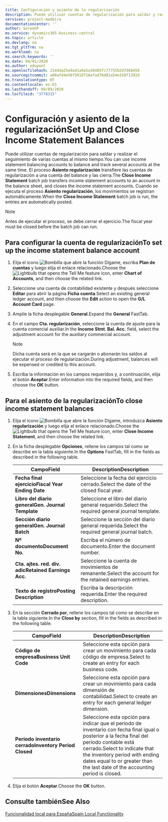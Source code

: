 ```yaml
---
title: Configuración y asiento de la regularización
description: Puede utilizar cuentas de regularización para saldar y realizar el seguimiento de varias cuentas al mismo tiempo.
services: project-madeira
documentationcenter: ''
author: SorenGP
ms.service: dynamics365-business-central
ms.topic: article
ms.devlang: na
ms.tgt_pltfrm: na
ms.workload: na
ms.search.keywords: ''
ms.date: 04/01/2020
ms.author: edupont
ms.openlocfilehash: 2144da25e9a41a9a5a36485fc77755b2d7d68458
ms.sourcegitcommit: a80afd4e5075018716efad76d82a54e158f1392d
ms.translationtype: HT
ms.contentlocale: es-ES
ms.lasthandoff: 09/09/2020
ms.locfileid: "3778315"
---
```

# <a name="set-up-and-close-income-statement-balances"></a><span data-ttu-id="960a0-103">Configuración y asiento de la regularización</span><span class="sxs-lookup"><span data-stu-id="960a0-103">Set Up and Close Income Statement Balances</span></span>
<span data-ttu-id="960a0-104">Puede utilizar cuentas de regularización para saldar y realizar el seguimiento de varias cuentas al mismo tiempo.</span><span class="sxs-lookup"><span data-stu-id="960a0-104">You can use income statement balancing accounts to balance and track several accounts at the same time.</span></span> <span data-ttu-id="960a0-105">El proceso **Asiento regularización** transfiere las cuentas de regularización a una cuenta del balance y las cierra.</span><span class="sxs-lookup"><span data-stu-id="960a0-105">The **Close Income Statement** batch job transfers income statement accounts to an account in the balance sheet, and closes the income statement accounts.</span></span> <span data-ttu-id="960a0-106">Cuando se ejecuta el proceso **Asiento regularización**, los movimientos se registran automáticamente.</span><span class="sxs-lookup"><span data-stu-id="960a0-106">When the **Close Income Statement** batch job is run, the entries are automatically posted.</span></span>  

> [!NOTE]  
>  <span data-ttu-id="960a0-107">Antes de ejecutar el proceso, se debe cerrar el ejercicio.</span><span class="sxs-lookup"><span data-stu-id="960a0-107">The fiscal year must be closed before the batch job can run.</span></span>  

## <a name="to-set-up-the-income-statement-balance-account"></a><span data-ttu-id="960a0-108">Para configurar la cuenta de regularización</span><span class="sxs-lookup"><span data-stu-id="960a0-108">To set up the income statement balance account</span></span>  

1.  <span data-ttu-id="960a0-109">Elija el icono ![Bombilla que abre la función Dígame](../../media/ui-search/search_small.png "Dígame qué desea hacer"), escriba **Plan de cuentas** y luego elija el enlace relacionado.</span><span class="sxs-lookup"><span data-stu-id="960a0-109">Choose the ![Lightbulb that opens the Tell Me feature](../../media/ui-search/search_small.png "Tell me what you want to do") icon, enter **Chart of Accounts**, and then choose the related link.</span></span>  
2.  <span data-ttu-id="960a0-110">Seleccione una cuenta de contabilidad existente y después seleccione **Editar** para abrir la página **Ficha cuenta**.</span><span class="sxs-lookup"><span data-stu-id="960a0-110">Select an existing general ledger account, and then choose the **Edit** action to open the **G/L Account Card** page.</span></span>  
3.  <span data-ttu-id="960a0-111">Amplíe la ficha desplegable **General**.</span><span class="sxs-lookup"><span data-stu-id="960a0-111">Expand the **General** FastTab.</span></span>  
4.  <span data-ttu-id="960a0-112">En el campo **Cta. regularización**, seleccione la cuenta de ajuste para la cuenta comercial auxiliar.</span><span class="sxs-lookup"><span data-stu-id="960a0-112">In the **Income Stmt. Bal. Acc.** field, select the adjustment account for the auxiliary commercial account.</span></span>  

    > [!NOTE]  
    >  <span data-ttu-id="960a0-113">Dicha cuenta será en la que se cargarán o abonarán los saldos al ejecutar el proceso de regularización.</span><span class="sxs-lookup"><span data-stu-id="960a0-113">During adjustment, balances will be expensed or credited to this account.</span></span>  

5.  <span data-ttu-id="960a0-114">Escriba la información en los campos requeridos y, a continuación, elija el botón **Aceptar**.</span><span class="sxs-lookup"><span data-stu-id="960a0-114">Enter information into the required fields, and then choose the **OK** button.</span></span>  

## <a name="to-close-income-statement-balances"></a><span data-ttu-id="960a0-115">Para el asiento de la regularización</span><span class="sxs-lookup"><span data-stu-id="960a0-115">To close income statement balances</span></span>  

1.  <span data-ttu-id="960a0-116">Elija el icono ![Bombilla que abre la función Dígame](../../media/ui-search/search_small.png "Dígame qué desea hacer"), introduzca **Asiento regularización** y luego elija el enlace relacionado.</span><span class="sxs-lookup"><span data-stu-id="960a0-116">Choose the ![Lightbulb that opens the Tell Me feature](../../media/ui-search/search_small.png "Tell me what you want to do") icon, enter **Close Income Statement**, and then choose the related link.</span></span>  
2.  <span data-ttu-id="960a0-117">En la ficha desplegable **Opciones**, rellene los campos tal como se describe en la tabla siguiente.</span><span class="sxs-lookup"><span data-stu-id="960a0-117">In the **Options** FastTab, fill in the fields as described in the following table.</span></span>  

    |<span data-ttu-id="960a0-118">Campo</span><span class="sxs-lookup"><span data-stu-id="960a0-118">Field</span></span>|<span data-ttu-id="960a0-119">Description</span><span class="sxs-lookup"><span data-stu-id="960a0-119">Description</span></span>|  
    |---------------------------------|---------------------------------------|  
    |<span data-ttu-id="960a0-120">**Fecha final ejercicio**</span><span class="sxs-lookup"><span data-stu-id="960a0-120">**Fiscal Year Ending Date**</span></span>|<span data-ttu-id="960a0-121">Seleccione la fecha del ejercicio cerrado.</span><span class="sxs-lookup"><span data-stu-id="960a0-121">Select the date of the closed fiscal year.</span></span>|  
    |<span data-ttu-id="960a0-122">**Libro del diario general**</span><span class="sxs-lookup"><span data-stu-id="960a0-122">**Gen. Journal Template**</span></span>|<span data-ttu-id="960a0-123">Seleccione el libro del diario general requerido.</span><span class="sxs-lookup"><span data-stu-id="960a0-123">Select the required general journal template.</span></span>|  
    |<span data-ttu-id="960a0-124">**Sección diario general**</span><span class="sxs-lookup"><span data-stu-id="960a0-124">**Gen. Journal Batch**</span></span>|<span data-ttu-id="960a0-125">Seleccione la sección del diario general requerida.</span><span class="sxs-lookup"><span data-stu-id="960a0-125">Select the required general journal batch.</span></span>|  
    |<span data-ttu-id="960a0-126">**Nº documento**</span><span class="sxs-lookup"><span data-stu-id="960a0-126">**Document No.**</span></span>|<span data-ttu-id="960a0-127">Escriba el número de documento.</span><span class="sxs-lookup"><span data-stu-id="960a0-127">Enter the document number.</span></span>|  
    |<span data-ttu-id="960a0-128">**Cta. ajtes. red. div. adic**</span><span class="sxs-lookup"><span data-stu-id="960a0-128">**Retained Earnings Acc.**</span></span>|<span data-ttu-id="960a0-129">Seleccione la cuenta de movimientos de remanente.</span><span class="sxs-lookup"><span data-stu-id="960a0-129">Select the account for the retained earnings entries.</span></span>|  
    |<span data-ttu-id="960a0-130">**Texto de registro**</span><span class="sxs-lookup"><span data-stu-id="960a0-130">**Posting Description**</span></span>|<span data-ttu-id="960a0-131">Escriba la descripción requerida.</span><span class="sxs-lookup"><span data-stu-id="960a0-131">Enter the required description.</span></span>|  

3.  <span data-ttu-id="960a0-132">En la sección **Cerrado por**, rellene los campos tal como se describe en la tabla siguiente.</span><span class="sxs-lookup"><span data-stu-id="960a0-132">In the **Close by** section, fill in the fields as described in the following table.</span></span>  

    |<span data-ttu-id="960a0-133">Campo</span><span class="sxs-lookup"><span data-stu-id="960a0-133">Field</span></span>|<span data-ttu-id="960a0-134">Description</span><span class="sxs-lookup"><span data-stu-id="960a0-134">Description</span></span>|  
    |---------------------------------|---------------------------------------|  
    |<span data-ttu-id="960a0-135">**Código de empresa**</span><span class="sxs-lookup"><span data-stu-id="960a0-135">**Business Unit Code**</span></span>|<span data-ttu-id="960a0-136">Seleccione esta opción para crear un movimiento para cada código de empresa.</span><span class="sxs-lookup"><span data-stu-id="960a0-136">Select to create an entry for each business code.</span></span>|  
    |<span data-ttu-id="960a0-137">**Dimensiones**</span><span class="sxs-lookup"><span data-stu-id="960a0-137">**Dimensions**</span></span>|<span data-ttu-id="960a0-138">Seleccione esta opción para crear un movimiento para cada dimensión de contabilidad.</span><span class="sxs-lookup"><span data-stu-id="960a0-138">Select to create an entry for each general ledger dimension.</span></span>|  
    |<span data-ttu-id="960a0-139">**Periodo inventario cerrado**</span><span class="sxs-lookup"><span data-stu-id="960a0-139">**Inventory Period Closed**</span></span>|<span data-ttu-id="960a0-140">Seleccione esta opción para indicar que el periodo de inventario con fecha final igual o posterior a la fecha final del periodo contable está cerrado.</span><span class="sxs-lookup"><span data-stu-id="960a0-140">Select to indicate that the inventory period with ending dates equal to or greater than the last date of the accounting period is closed.</span></span>|  

4.  <span data-ttu-id="960a0-141">Elija el botón **Aceptar**.</span><span class="sxs-lookup"><span data-stu-id="960a0-141">Choose the **OK** button.</span></span>  

## <a name="see-also"></a><span data-ttu-id="960a0-142">Consulte también</span><span class="sxs-lookup"><span data-stu-id="960a0-142">See Also</span></span>  
 [<span data-ttu-id="960a0-143">Funcionalidad local para España</span><span class="sxs-lookup"><span data-stu-id="960a0-143">Spain Local Functionality</span></span>](spain-local-functionality.md)
